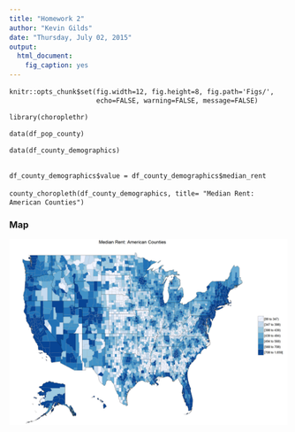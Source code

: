 ```yaml
---
title: "Homework 2"
author: "Kevin Gilds"
date: "Thursday, July 02, 2015"
output:
  html_document:
    fig_caption: yes
---
```


```{r global_options, include=FALSE}
knitr::opts_chunk$set(fig.width=12, fig.height=8, fig.path='Figs/',
                      echo=FALSE, warning=FALSE, message=FALSE)
```


```{r}
library(choroplethr)

```


```{r}
data(df_pop_county)
```




```{r}
data(df_county_demographics)


```



```{r}
df_county_demographics$value = df_county_demographics$median_rent

county_choropleth(df_county_demographics, title= "Median Rent: American Counties")
```

### Map

![Median Rent](figs/unnamed-chunk-5-1.png?raw=true)

